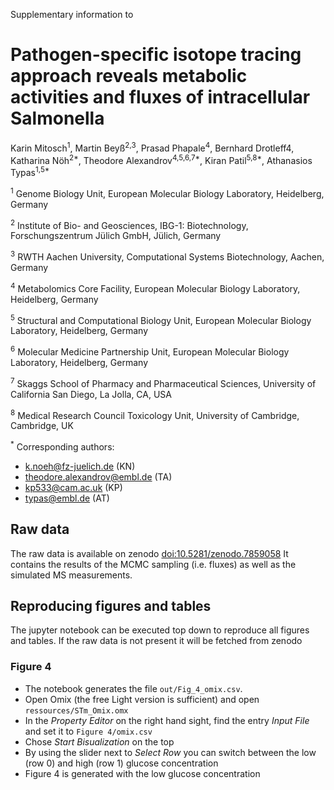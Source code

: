 Supplementary information to

# Pathogen-specific isotope tracing approach reveals metabolic activities and fluxes of intracellular Salmonella

Karin Mitosch<sup>1</sup>, Martin Beyß<sup>2,3</sup>, Prasad Phapale<sup>4</sup>, 
Bernhard Drotleff4, Katharina Nöh<sup>2\*</sup>, Theodore Alexandrov<sup>4,5,6,7\*</sup>,
Kiran Patil<sup>5,8\*</sup>, Athanasios Typas<sup>1,5\*</sup>

<sup>1</sup> Genome Biology Unit, European Molecular Biology Laboratory, Heidelberg, Germany

<sup>2</sup> Institute of Bio- and Geosciences, IBG-1: Biotechnology, Forschungszentrum Jülich GmbH, Jülich, Germany

<sup>3</sup> RWTH Aachen University, Computational Systems Biotechnology, Aachen, Germany

<sup>4</sup> Metabolomics Core Facility, European Molecular Biology Laboratory, Heidelberg, Germany

<sup>5</sup> Structural and Computational Biology Unit, European Molecular Biology Laboratory, Heidelberg, Germany

<sup>6</sup> Molecular Medicine Partnership Unit, European Molecular Biology Laboratory, Heidelberg, Germany

<sup>7</sup> Skaggs School of Pharmacy and Pharmaceutical Sciences, University of California San Diego, La Jolla, CA, USA

<sup>8</sup> Medical Research Council Toxicology Unit, University of Cambridge, Cambridge, UK

<sup>*</sup> Corresponding authors: 
- k.noeh@fz-juelich.de (KN)
- theodore.alexandrov@embl.de (TA)
- kp533@cam.ac.uk (KP)
- typas@embl.de (AT)

## Raw data

The raw data is available on zenodo [doi:10.5281/zenodo.7859058](https://doi.org/10.5281/zenodo.7859058) 
It contains the results of the MCMC sampling (i.e. fluxes) as well as the simulated MS measurements.


## Reproducing figures and tables

The jupyter notebook can be executed top down to reproduce all figures and tables.
If the raw data is not present it will be fetched from zenodo

### Figure 4

- The notebook generates the file `out/Fig_4_omix.csv`.
- Open Omix (the free Light version is sufficient) and open `ressources/STm_Omix.omx`
- In the _Property Editor_ on the right hand sight, find the entry _Input File_ and set it to `Figure 4/omix.csv`
- Chose _Start Bisualization_ on the top
- By using the slider next to _Select Row_ you can switch between the low (row 0) and high (row 1) glucose concentration
- Figure 4 is generated with the low glucose concentration
